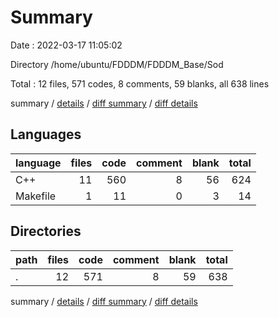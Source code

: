 # Summary

Date : 2022-03-17 11:05:02

Directory /home/ubuntu/FDDDM/FDDDM_Base/Sod

Total : 12 files,  571 codes, 8 comments, 59 blanks, all 638 lines

summary / [details](details.md) / [diff summary](diff.md) / [diff details](diff-details.md)

## Languages
| language | files | code | comment | blank | total |
| :--- | ---: | ---: | ---: | ---: | ---: |
| C++ | 11 | 560 | 8 | 56 | 624 |
| Makefile | 1 | 11 | 0 | 3 | 14 |

## Directories
| path | files | code | comment | blank | total |
| :--- | ---: | ---: | ---: | ---: | ---: |
| . | 12 | 571 | 8 | 59 | 638 |

summary / [details](details.md) / [diff summary](diff.md) / [diff details](diff-details.md)